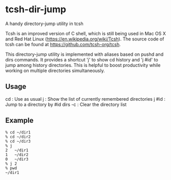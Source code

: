 # tcsh-dir-jump
A handy directory-jump utility in tcsh

Tcsh is an improved version of C shell, which is still being used in Mac OS X
and Red Hat Linux (https://en.wikipedia.org/wiki/Tcsh). The source code of
tcsh can be found at https://github.com/tcsh-org/tcsh.

This directory-jump utility is implemented with aliases based on pushd and
dirs commands. It provides a shortcut 'j' to show cd history and 'j #id' to
jump among history directories. This is helpful to boost productivity while
working on multiple directories simultaneously.

## Usage
cd      : Use as usual
j       : Show the list of currently remembered directories
j #id   : Jump to a directory by #id
dirs -c : Clear the directory list

## Example
```
% cd ~/dir1
% cd ~/dir2
% cd ~/dir3
% j
2	~/dir1
1	~/dir2
0	~/dir3
% j 2
% pwd
~/dir1
```

